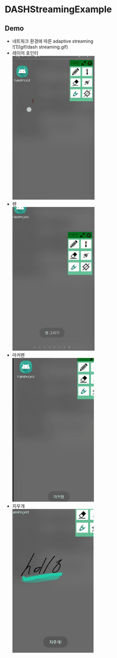 # DASHStreamingExample

## Demo
- 네트워크 환경에 따른 adaptive streaming<br/>
![1](gif/dash streaming.gif)
- 레이저 포인터<br/>
![2](gif/레이저.gif)
- 펜<br/>
![3](gif/펜.gif)
- 마커펜<br/>
![4](gif/마커펜.gif)
- 지우개<br/>
![5](gif/지우개.gif)
